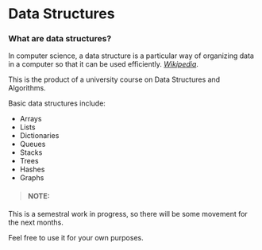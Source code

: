 # Data Structures
### What are data structures?
In computer science, a data structure is a particular way of organizing data in a computer so that it can be used efficiently. _[Wikipedia](https://en.wikipedia.org/wiki/Data_structure)_.

This is the product of a university course on Data Structures and Algorithms.

Basic data structures include:
- Arrays
- Lists
- Dictionaries
- Queues
- Stacks
- Trees
- Hashes
- Graphs

> #### NOTE:
This is a semestral work in progress, so there will be some movement for the next months.

Feel free to use it for your own purposes.
